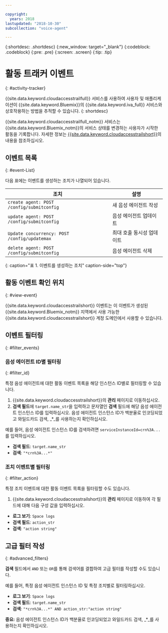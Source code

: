 ```yaml
---

copyright:
  years: 2018
lastupdated: "2018-10-30"
subcollection: "voice-agent"

---
```


{:shortdesc: .shortdesc}
{:new_window: target="_blank"}
{:codeblock: .codeblock}
{:pre: .pre}
{:screen: .screen}
{:tip: .tip}


# 활동 트래커 이벤트
{: #activity-tracker}

{{site.data.keyword.cloudaccesstrailfull}} 서비스를 사용하여 사용자 및 애플리케이션이 {{site.data.keyword.Bluemix}}의 {{site.data.keyword.iva_full}} 서비스와 상호작용하는 방법을 추적할 수 있습니다.
{: shortdesc}

{{site.data.keyword.cloudaccesstrailfull_notm}} 서비스는 {{site.data.keyword.Bluemix_notm}}의 서비스 상태를 변경하는 사용자가 시작한 활동을 기록합니다. 자세한 정보는 [{{site.data.keyword.cloudaccesstrailshort}}](/docs/services/cloud-activity-tracker?topic=cloud-activity-tracker-getting-started#getting-started)의 내용을 참조하십시오.

## 이벤트 목록
{: #event-List}

다음 표에는 이벤트를 생성하는 조치가 나열되어 있습니다.

| 조치|설명 |
| --- | ---- |
| `create agent: POST /config/submitconfig` | 새 음성 에이전트 작성 |
| `update agent: POST /config/submitconfig` | 음성 에이전트 업데이트 |
| `Update concurrency: POST /config/updatemax` | 최대 호출 동시성 업데이트 |
| `delete agent: POST /config/submitconfig` | 음성 에이전트 삭제 |
{: caption="표 1. 이벤트를 생성하는 조치" caption-side="top"}

## 활동 이벤트 확인 위치
{: #view-event}

{{site.data.keyword.cloudaccesstrailshort}} 이벤트는 이 이벤트가 생성된 {{site.data.keyword.Bluemix_notm}} 지역에서 사용 가능한 {{site.data.keyword.cloudaccesstrailshort}} 계정 도메인에서 사용할 수 있습니다.

## 이벤트 필터링
{: #filter_events}

### 음성 에이전트 ID별 필터링
{: #filter_id}

특정 음성 에이전트에 대한 활동 이벤트 목록을 해당 인스턴스 ID별로 필터링할 수 있습니다.

1. {{site.data.keyword.cloudaccesstrailshort}}의 **관리** 페이지로 이동하십시오.
2. **검색 필드**에 `target.name_str`을 입력하고 문자열인 **검색** 필드에 해당 음성 에이전트 인스턴스 ID를 입력하십시오. 음성 에이전트 인스턴스 ID가 백분율로 인코딩되었고 와일드카드 검색, _*_를 사용하는지 확인하십시오.

예를 들어, 음성 에이전트 인스턴스 ID를 검색하려면 `serviceInstanceId=crn%3A...`를 입력하십시오.

  * **검색 필드**: `target.name_str`
  * **검색**: `"*crn%3A...*"`

### 조치 이벤트별 필터링
{: #filter_action}

특정 조치 이벤트에 대한 활동 이벤트 목록을 필터링할 수도 있습니다.

1. {{site.data.keyword.cloudaccesstrailshort}}의 **관리** 페이지로 이동하여 각 필드에 대해 다음 구성 값을 입력하십시오.

  * **로그 보기**: `Space logs`
  * **검색 필드**: `action_str`
  * **검색**: `"action string"`

## 고급 필터 작성
{: #advanced_filters}

**검색** 필드에서 `AND` 또는 `OR`를 통해 검색어를 결합하여 고급 필터를 작성할 수도 있습니다.

예를 들어, 특정 음성 에이전트 인스턴스 ID 및 특정 조치별로 필터링하십시오.

* **로그 보기**: `Space logs`
* **검색 필드**: `target.name_str`
* **검색**: `"*crn%3A...*" AND action_str:"action string"`

**중요:** 음성 에이전트 인스턴스 ID가 백분율로 인코딩되었고 와일드카드 검색, _*_를 사용하는지 확인하십시오.
